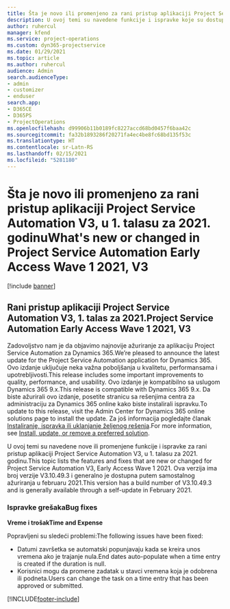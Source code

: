 ```yaml
---
title: Šta je novo ili promenjeno za rani pristup aplikaciji Project Service Automation V3, u 1. talasu za 2021. godinu
description: U ovoj temi su navedene funkcije i ispravke koje su dostupne za rani pristup aplikaciji Project Service Automation V3, u 1. talasu za 2021. godinu.
author: ruhercul
manager: kfend
ms.service: project-operations
ms.custom: dyn365-projectservice
ms.date: 01/29/2021
ms.topic: article
ms.author: ruhercul
audience: Admin
search.audienceType:
- admin
- customizer
- enduser
search.app:
- D365CE
- D365PS
- ProjectOperations
ms.openlocfilehash: d99906b11b0189fc8227accd68bd0457f6baa42c
ms.sourcegitcommit: fa32b1893286f20271fa4ec4be8fc68bd135f53c
ms.translationtype: HT
ms.contentlocale: sr-Latn-RS
ms.lasthandoff: 02/15/2021
ms.locfileid: "5281180"
---
```

# <a name="whats-new-or-changed-in-project-service-automation-early-access-wave-1-2021-v3"></a><span data-ttu-id="14f2d-103">Šta je novo ili promenjeno za rani pristup aplikaciji Project Service Automation V3, u 1. talasu za 2021. godinu</span><span class="sxs-lookup"><span data-stu-id="14f2d-103">What's new or changed in Project Service Automation Early Access Wave 1 2021, V3</span></span>

[!include [banner](../includes/psa-now-project-operations.md)]

## <a name="project-service-automation-early-access-wave-1-2021-v3"></a><span data-ttu-id="14f2d-104">Rani pristup aplikaciji Project Service Automation V3, 1. talas za 2021.</span><span class="sxs-lookup"><span data-stu-id="14f2d-104">Project Service Automation Early Access Wave 1 2021, V3</span></span>

<span data-ttu-id="14f2d-105">Zadovoljstvo nam je da objavimo najnovije ažuriranje za aplikaciju Project Service Automation za Dynamics 365.</span><span class="sxs-lookup"><span data-stu-id="14f2d-105">We’re pleased to announce the latest update for the Project Service Automation application for Dynamics 365.</span></span> <span data-ttu-id="14f2d-106">Ovo izdanje uključuje neka važna poboljšanja u kvalitetu, performansama i upotrebljivosti.</span><span class="sxs-lookup"><span data-stu-id="14f2d-106">This release includes some important improvements to quality, performance, and usability.</span></span> <span data-ttu-id="14f2d-107">Ovo izdanje je kompatibilno sa uslugom Dynamics 365 9.x.</span><span class="sxs-lookup"><span data-stu-id="14f2d-107">This release is compatible with Dynamics 365 9.x.</span></span> <span data-ttu-id="14f2d-108">Da biste ažurirali ovo izdanje, posetite stranicu sa rešenjima centra za administraciju za Dynamics 365 online kako biste instalirali ispravku.</span><span class="sxs-lookup"><span data-stu-id="14f2d-108">To update to this release, visit the Admin Center for Dynamics 365 online solutions page to install the update.</span></span> <span data-ttu-id="14f2d-109">Za još informacija pogledajte članak [Instaliranje, ispravka ili uklanjanje željenog rešenja](https://docs.microsoft.com/power-platform/admin/install-remove-preferred-solution).</span><span class="sxs-lookup"><span data-stu-id="14f2d-109">For more information, see [Install, update, or remove a preferred solution](https://docs.microsoft.com/power-platform/admin/install-remove-preferred-solution).</span></span>

<span data-ttu-id="14f2d-110">U ovoj temi su navedene nove ili promenjene funkcije i ispravke za rani pristup aplikaciji Project Service Automation V3, u 1. talasu za 2021. godinu.</span><span class="sxs-lookup"><span data-stu-id="14f2d-110">This topic lists the features and fixes that are new or changed for Project Service Automation V3, Early Access Wave 1 2021.</span></span> <span data-ttu-id="14f2d-111">Ova verzija ima broj verzije V3.10.49.3 i generalno je dostupna putem samostalnog ažuriranja u februaru 2021.</span><span class="sxs-lookup"><span data-stu-id="14f2d-111">This version has a build number of V3.10.49.3 and is generally available through a self-update in February 2021.</span></span>


### <a name="bug-fixes"></a><span data-ttu-id="14f2d-112">Ispravke grešaka</span><span class="sxs-lookup"><span data-stu-id="14f2d-112">Bug fixes</span></span>

<span data-ttu-id="14f2d-113">**Vreme i trošak**</span><span class="sxs-lookup"><span data-stu-id="14f2d-113">**Time and Expense**</span></span>

<span data-ttu-id="14f2d-114">Popravljeni su sledeći problemi:</span><span class="sxs-lookup"><span data-stu-id="14f2d-114">The following issues have been fixed:</span></span>

- <span data-ttu-id="14f2d-115">Datumi završetka se automatski popunjavaju kada se kreira unos vremena ako je trajanje nula.</span><span class="sxs-lookup"><span data-stu-id="14f2d-115">End dates auto-populate when a time entry is created if the duration is null.</span></span>
- <span data-ttu-id="14f2d-116">Korisnici mogu da promene zadatak u stavci vremena koja je odobrena ili podneta.</span><span class="sxs-lookup"><span data-stu-id="14f2d-116">Users can change the task on a time entry that has been approved or submitted.</span></span>


[!INCLUDE[footer-include](../includes/footer-banner.md)]